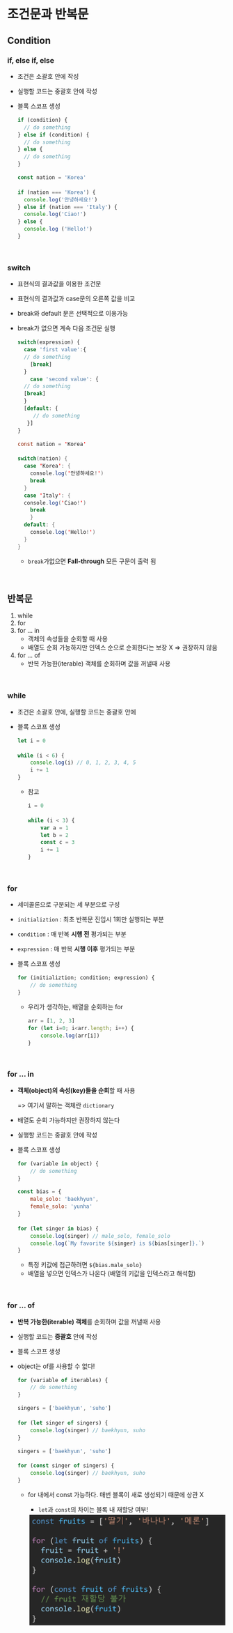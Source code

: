 # 조건문과 반복문

## Condition

### if, else if, else

* 조건은 소괄호 안에 작성

* 실행할 코드는 중괄호 안에 작성

* 블록 스코프 생성

  ```javascript
  if (condition) {
    // do something
  } else if (condition) {
    // do something
  } else {
    // do something
  }
  ```

  ```javascript
  const nation = 'Korea'
  
  if (nation === 'Korea') {
    console.log('안녕하세요!')
  } else if (nation === 'Italy') {
    console.log('Ciao!')
  } else {
    console.log ('Hello!')
  }
  ```

<br/>

### switch 

* 표현식의 결과값을 이용한 조건문

* 표현식의 결과값과 case문의 오른쪽 값을 비교

* break와 default 문은 선택적으로 이용가능

* break가 없으면 계속 다음 조건문 실행

  ```javascript
  switch(expression) {
    case 'first value':{
  	// do something
      [break]
    }
      case 'second value': {
  	// do something
  	[break]
    }
  	[default: {
       // do something
     }]
  }
  ```

  ```java
  const nation = 'Korea'
  
  switch(nation) {
    case 'Korea': {
      console.log('안녕하세요!')
      break
    }
    case 'Italy': {
  	console.log('Ciao!')
      break
      }
    default: {
      console.log('Hello!')
    }
  }
  ```

  * `break`가없으면 **Fall-through** 모든 구문이 출력 됨

<br/>

## 반복문

1. while
2. for
3. for ... in
   * 객체의 속성들을 순회할 때 사용
   * 배열도 순회 가능하지만 인덱스 순으로 순회한다는 보장 X  => 권장하지 않음
4. for ... of
   * 반복 가능한(iterable) 객체를 순회하며 값을 꺼낼때 사용

<br/>

### while

* 조건은 소괄호 안에, 실행할 코드는 중괄호 안에

* 블록 스코프 생성

  ```javascript
  let i = 0
  
  while (i < 6) {
      console.log(i) // 0, 1, 2, 3, 4, 5
      i += 1
  }
  ```

  * 참고

    ```javascript
    i = 0
    
    while (i < 3) {
        var a = 1
        let b = 2
        const c = 3
        i += 1
    }
    ```

<br/>

### for

* 세미콜론으로 구분되는 세 부분으로 구성

* `initializtion` : 최초 반복문 진입시 1회만 실행되는 부분

* `condition` : 매 반복 **시행 전** 평가되는 부분

* `expression` : 매 반복 **시행 이후** 평가되는 부분

* 블록 스코프 생성

  ```javascript
  for (initializtion; condition; expression) {
      // do something
  }
  ```

  * 우리가 생각하는, 배열을 순회하는 for

    ```javascript
    arr = [1, 2, 3]
    for (let i=0; i<arr.length; i++) {
        console.log(arr[i])
    }
    ```

<br/>

### for ... in

* **객체(object)의 속성(key)들을 순회**할 때 사용

  => 여기서 말하는 객체란 `dictionary`

* 배열도 순회 가능하지만 권장하지 않는다

* 실행할 코드는 중괄호 안에 작성

* 블록 스코프 생성

  ```javascript
  for (variable in object) {
      // do something
  }
  ```

  ```javascript
  const bias = {
      male_solo: 'baekhyun',
      female_solo: 'yunha'
  }
  
  for (let singer in bias) {
      console.log(singer) // male_solo, female_solo
      console.log(`My favorite ${singer} is ${bias[singer]}.`)
  }
  ```

  * 특정 키값에 접근하려면 `${bias.male_solo}`
  * 배열을 넣으면 인덱스가 나온다 (배열의 키값을 인덱스라고 해석함)

<br/>

### for ... of

* **반복 가능한(iterable) 객체**를 순회하며 값을 꺼낼때 사용

* 실행할 코드는 **중괄호** 안에 작성

* 블록 스코프 생성

* object는 of를 사용할 수 없다!

  ```javascript
  for (variable of iterables) {
      // do something
  }
  ```

  ```javascript
  singers = ['baekhyun', 'suho']
  
  for (let singer of singers) {
      console.log(singer) // baekhyun, suho
  }
  ```

  ```javascript
  singers = ['baekhyun', 'suho']
  
  for (const singer of singers) {
      console.log(singer) // baekhyun, suho
  }
  ```

  * for 내에서 const 가능하다. 매번 블록이 새로 생성되기 때문에 상관 X

    * `let`과 `const`의 차이는 블록 내 재할당 여부!

    <img src="04_condition&loop.assets/image-20220502010505614.png" alt="image-20220502010505614" style="zoom:50%;" />


